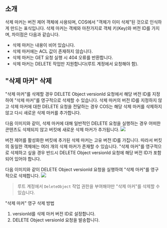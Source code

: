 ## 소개

삭제 마커는 버전 제어 객체에 사용되며, COS에서 "객체가 이미 삭제"된 것으로 인식하게 만드는 표식입니다. 삭제 마커는 객체와 마찬가지로 객체 키(Key)와 버전 ID를 가지며, 차이점은 다음과 같습니다.

- 삭제 마커는 내용이 비어 있습니다.
- 삭제 마커에는 ACL 값이 존재하지 않습니다.
- 삭제 마커는 GET 요청 실행 시 404 오류를 반환합니다.
- 삭제 마커는 DELETE 작업만 지원합니다(루트 계정에서 요청해야 함).

## "삭제 마커" 삭제

"삭제 마커"를 삭제할 경우 DELETE Object versionId 요청에서 해당 버전 ID를 지정하여 "삭제 마커"를 영구적으로 삭제할 수 있습니다. 삭제 마커의 버전 ID를 지정하지 않고 삭제 마커에 대한 DELETE 요청을 전달하는 경우 COS는 해당 삭제 마커를 삭제하지 않고 다시 새로운 삭제 마커를 추가합니다.

다음 이미지와 같이, 삭제 마커에 대해 일반적인 DELETE 요청을 실행하는 경우 어떠한 콘텐츠도 삭제되지 않고 버킷에 새로운 삭제 마커가 추가됩니다.
![](https://main.qcloudimg.com/raw/cfce300a0a08889ef385e9140f771ccc.jpg)

버전 제어를 활성화한 버킷에 추가된 삭제 마커는 고유 버전 ID를 가집니다. 따라서 버킷의 동일한 객체에는 여러 개의 삭제 마커가 존재할 수 있습니다. "삭제 마커"를 영구적으로 삭제하고 싶을 경우 반드시 DELETE Object versionId 요청에 해당 버전 ID가 포함되어 있어야 합니다.

다음 이미지와 같이 DELETE Object versionId 요청을 실행하여 "삭제 마커"를 영구적으로 삭제합니다.
![](https://main.qcloudimg.com/raw/89e0cb4d6fdbcd089d3f7e0bde6d90ec.jpg)

>루트 계정에서 `DeleteObject` 작업 권한을 부여해야만 "삭제 마커"를 삭제할 수 있습니다.

"삭제 마커" 영구 삭제 방법

1. versionId를 삭제 마커 버전 ID로 설정합니다.
2. DELETE Object versionId 요청을 발송합니다.
